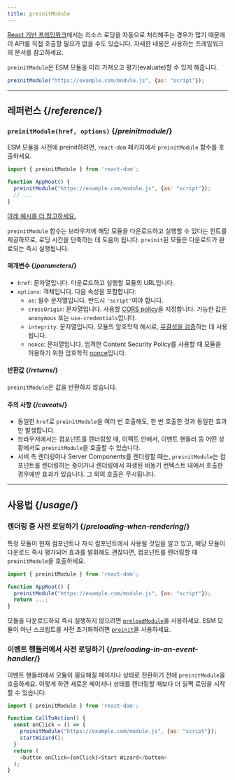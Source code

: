 ```yaml
---
title: preinitModule
---
```


<Note>

[React 기반 프레임워크](/learn/start-a-new-react-project)에서는 리소스 로딩을 자동으로 처리해주는 경우가 많기 때문에 이 API를 직접 호출할 필요가 없을 수도 있습니다. 자세한 내용은 사용하는 프레임워크의 문서를 참고하세요.

</Note>

<Intro>

`preinitModule`은 ESM 모듈을 미리 가져오고 평가(evaluate)할 수 있게 해줍니다.

```js
preinitModule("https://example.com/module.js", {as: "script"});
```

</Intro>

<InlineToc />

---

## 레퍼런스 {/*reference*/}

### `preinitModule(href, options)` {/*preinitmodule*/}

ESM 모듈을 사전에 preinit하려면, `react-dom` 패키지에서 `preinitModule` 함수를 호출하세요.

```js
import { preinitModule } from 'react-dom';

function AppRoot() {
  preinitModule("https://example.com/module.js", {as: "script"});
  // ...
}

```

[아래 예시를 더 참고하세요.](#usage)

`preinitModule` 함수는 브라우저에 해당 모듈을 다운로드하고 실행할 수 있다는 힌트를 제공하므로, 로딩 시간을 단축하는 데 도움이 됩니다. `preinit`된 모듈은 다운로드가 완료되는 즉시 실행됩니다.

#### 매개변수 {/*parameters*/}

* `href`: 문자열입니다. 다운로드하고 실행할 모듈의 URL입니다.
* `options`: 객체입니다. 다음 속성을 포함합니다:
  *  `as`: 필수 문자열입니다. 반드시 `'script'`여야 합니다.
  *  `crossOrigin`: 문자열입니다. 사용할 [CORS policy](https://developer.mozilla.org/en-US/docs/Web/HTML/Attributes/crossorigin)을 지정합니다. 가능한 값은 `anonymous` 또는 `use-credentials`입니다.
  *  `integrity`: 문자열입니다. 모듈의 암호학적 해시로, [무결성을 검증](https://developer.mozilla.org/en-US/docs/Web/Security/Subresource_Integrity)하는 데 사용됩니다.
  *  `nonce`: 문자열입니다. 엄격한 Content Security Policy를 사용할 때 모듈을 허용하기 위한 암호학적 [nonce](https://developer.mozilla.org/en-US/docs/Web/HTML/Global_attributes/nonce)입니다.

#### 반환값 {/*returns*/}

`preinitModule`은 값을 반환하지 않습니다.

#### 주의 사항 {/*caveats*/}

* 동일한 `href`로 `preinitModule`을 여러 번 호출해도, 한 번 호출한 것과 동일한 효과만 발생합니다.
* 브라우저에서는 컴포넌트를 렌더링할 때, 이펙트 안에서, 이벤트 핸들러 등 어떤 상황에서도 `preinitModule`을 호출할 수 있습니다.
* 서버 측 렌더링이나 Server Components를 렌더링할 때는, `preinitModule`는 컴포넌트를 렌더링하는 중이거나 렌더링에서 파생된 비동기 컨텍스트 내에서 호출한 경우에만 효과가 있습니다. 그 외의 호출은 무시됩니다.


---

## 사용법 {/*usage*/}

### 렌더링 중 사전 로딩하기 {/*preloading-when-rendering*/}

특정 모듈이 현재 컴포넌트나 자식 컴포넌트에서 사용될 것임을 알고 있고, 해당 모듈이 다운로드 즉시 평가되어 효과를 발휘해도 괜찮다면, 컴포넌트를 렌더링할 때 `preinitModule`을 호출하세요.

```js
import { preinitModule } from 'react-dom';

function AppRoot() {
  preinitModule("https://example.com/module.js", {as: "script"});
  return ...;
}
```

모듈을 다운로드하되 즉시 실행하지 않으려면 [`preloadModule`](/reference/react-dom/preloadModule)을 사용하세요. ESM 모듈이 아닌 스크립트를 사전 초기화하려면 [`preinit`](/reference/react-dom/preinit)을 사용하세요.

### 이벤트 핸들러에서 사전 로딩하기 {/*preloading-in-an-event-handler*/}

이벤트 핸들러에서 모듈이 필요해질 페이지나 상태로 전환하기 전에 `preinitModule`을 호출하세요. 이렇게 하면 새로운 페이지나 상태를 렌더링할 때보다 더 일찍 로딩을 시작할 수 있습니다.

```js
import { preinitModule } from 'react-dom';

function CallToAction() {
  const onClick = () => {
    preinitModule("https://example.com/module.js", {as: "script"});
    startWizard();
  }
  return (
    <button onClick={onClick}>Start Wizard</button>
  );
}
```
